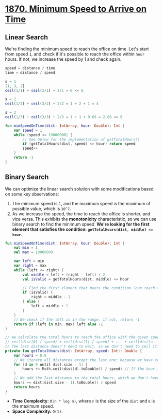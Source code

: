 # [1870. Minimum Speed to Arrive on Time](https://leetcode.com/problems/minimum-speed-to-arrive-on-time/description/)

## Linear Search
We're finding the minimum speed to reach the office on time. Let's start from speed `1`, and check if it's possible to reach the office within `hour` hours. If not, we increase the speed by 1 and check again.

```js
speed = distance / time
time = distance / speed

s = 1
[1, 3, 2]
ceil(1/1) + ceil(3/1) + 2/1 = 6 <= 6

s = 2
ceil(1/2) + ceil(3/2) + 2/2 = 1 + 2 + 1 = 4

s = 3
ceil(1/3) + ceil(3/3) + 2/3 = 1 + 1 + 0.66 = 2.66 <= 6
```

```kotlin
fun minSpeedOnTime(dist: IntArray, hour: Double): Int {
    var speed = 1
    while (speed <= 10000000) {
        // See below for the implementation of getTotalHours()
        if (getTotalHours(dist, speed) <= hour) return speed
        speed++
    }
    return -1
}
```

## Binary Search
We can optimize the linear search solution with some modifications based on some key observations:
1. The minimum speed is `1`, and the maximum speed is the maximum of possible value, which is `10^7`.
2. As we increase the speed, the time to reach the office is shorter, and vice versa. This exhibits the **monotonicity** characteristic, so we can use binary search to find the minimum speed: **We're looking for the first element that satisfies the condition: `getTotalHours(dist, middle) <= hour`**.

```kotlin
fun minSpeedOnTime(dist: IntArray, hour: Double): Int {
    val min = 1
    val max = 10000000

    var left = min
    var right = max
    while (left <= right) {
        val middle = left + (right - left) / 2
        val isValid = getTotalHours(dist, middle) <= hour

        // Find the first element that meets the condition (can reach the office)
        if (isValid) {
            right = middle - 1
        } else {
            left = middle + 1
        }
    }
    // We check if the left is in the range, if not, return -1
    return if (left in min..max) left else -1
}

// We calculate the total hours to reach the office with the given speed.
// ceil(dist[0] / speed) + ceil(dist[1] / speed) + ... + ceil(dist[n - 2] / speed) + dist[n - 1] / speed
// The last distance doesn't need to wait, so we don't need to ceil it.
private fun getTotalHours(dist: IntArray, speed: Int): Double {
    var hours = 0.0
    // We iterate all distances except the last one: because we have to wait if the hour is not an integer.
    for (d in 0 until dist.size - 1) {
        hours += Math.ceil(dist[d].toDouble() / speed) // If the hour is 1.5, then total hours is 2.
    }
    // We add the last distance to the total hours, which we don't have to wait.
    hours += dist[dist.size - 1].toDouble() / speed
    return hours
}
```

* **Time Complexity:** `O(n * log m)`, where `n` is the size of the `dist` and `m` is the maximum speed.
* **Space Complexity:** `O(1)`.